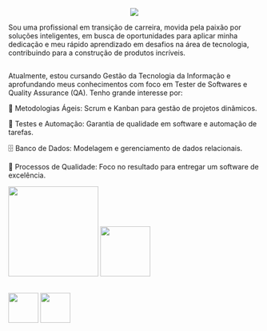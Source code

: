 
<p align="center">
  <img src="https://readme-typing-svg.herokuapp.com?font=Fira+Code&pause=1000&color=66FF66&center=true&vCenter=true&width=435&lines=Ol%C3%A1%2C+sou+Yasmin!+%F0%9F%91%8B"/>
</p>
Sou uma profissional em transição de carreira, movida pela paixão por soluções inteligentes, em busca de oportunidades para aplicar minha dedicação e meu rápido aprendizado em desafios na área de tecnologia, contribuindo para a construção de produtos incríveis.

##
Atualmente, estou cursando Gestão da Tecnologia da Informação e aprofundando meus conhecimentos com foco em Tester de Softwares e Quality Assurance (QA). Tenho grande interesse por:
 
🔄 Metodologias Ágeis: Scrum e Kanban para gestão de projetos dinâmicos.

🤖 Testes e Automação: Garantia de qualidade em software e automação de tarefas.

🗄️ Banco de Dados: Modelagem e gerenciamento de dados relacionais.

🎯 Processos de Qualidade: Foco no resultado para entregar um software de excelência.   

<img height="180em" src="https://github-readme-stats.vercel.app/api?username=Yas09design&show_icons=true&theme=Forest&include_all_commits=true&count_private=true"/> <img height="100em" src="https://github-readme-stats.vercel.app/api/top-langs/?username=Yas09design&layout=compact&langs_count=16&theme=Forest"/>

##
<img height="60em" src="https://cdn.jsdelivr.net/gh/devicons/devicon@latest/icons/figma/figma-original.svg" /> <img height="60em" src="https://cdn.jsdelivr.net/gh/devicons/devicon@latest/icons/trello/trello-original.svg" />

